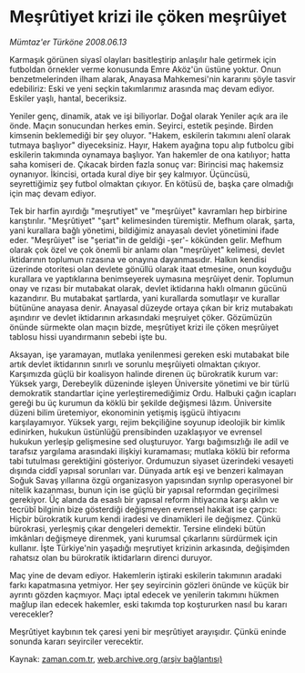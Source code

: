 # Meşrûtiyet krizi ile çöken meşrûiyet

*Mümtaz'er Türköne 2008.06.13*

<tr><td class="metin" colspan="2" style="padding-top: 20px; padding-left: 5px; padding-right: 10px;">Karmaşık görünen siyasî olayları basitleştirip anlaşılır hale getirmek için futboldan örnekler verme konusunda Emre Aköz'ün üstüne yoktur. Onun benzetmelerinden ilham alarak, Anayasa Mahkemesi'nin kararını şöyle tasvir edebiliriz: Eski ve yeni seçkin takımlarımız arasında maç devam ediyor. Eskiler yaşlı, hantal, beceriksiz.</td></tr><tr><td class="metin" colspan="2" style="padding-top: 20px; padding-left: 5px; padding-right: 10px;"><p> Yeniler genç, dinamik, atak ve işi biliyorlar. Doğal olarak Yeniler açık ara ile önde. Maçın sonucundan herkes emin. Seyirci, estetik peşinde. Birden kimsenin beklemediği bir şey oluyor. "Hakem, eskilerin takımını alenî olarak tutmaya başlıyor" diyeceksiniz. Hayır, Hakem ayağına topu alıp futbolcu gibi eskilerin takımında oynamaya başlıyor. Yan hakemler de ona katılıyor; hatta saha komiseri de. Çıkacak birden fazla sonuç var: Birincisi maç hakemsiz oynanıyor. İkincisi, ortada kural diye bir şey kalmıyor. Üçüncüsü, seyrettiğimiz şey futbol olmaktan çıkıyor. En kötüsü de, başka çare olmadığı için maç devam ediyor.
<p>Tek bir harfin ayırdığı "meşrutiyet" ve "meşrûiyet" kavramları hep birbirine karıştırılır. "Meşrûtiyet" "şart" kelimesinden türemiştir. Mefhum olarak, şarta, yani kurallara bağlı yönetimi, bildiğimiz anayasalı devlet yönetimini ifade eder. "Meşrûiyet" ise "şeriat"in de geldiği -şer'- kökünden gelir. Mefhum olarak çok özel ve çok önemli bir anlamı olan "meşrûiyet" kelimesi, devlet iktidarının toplumun rızasına ve onayına dayanmasıdır. Halkın kendisi üzerinde otoritesi olan devlete gönüllü olarak itaat etmesine, onun koyduğu kurallara ve yaptıklarına benimseyerek uymasına meşrûiyet denir. Toplumun onay ve rızası bir mutabakat olarak, devlet iktidarına haklı olmanın gücünü kazandırır. Bu mutabakat şartlarda, yani kurallarda somutlaşır ve kurallar bütününe anayasa denir. Anayasal düzeyde ortaya çıkan bir kriz mutabakatı aşındırır ve devlet iktidarının arkasındaki meşruiyet çöker. Gözümüzün önünde sürmekte olan maçın bizde, meşrûtiyet krizi ile çöken meşrûiyet tablosu hissi uyandırmanın sebebi işte bu.
<p>Aksayan, işe yaramayan, mutlaka yenilenmesi gereken eski mutabakat bile artık devlet iktidarının sınırlı ve sorunlu meşrûiyeti olmaktan çıkıyor. Karşımızda güçlü bir koalisyon halinde direnen üç bürokratik kurum var: Yüksek yargı, Derebeylik düzeninde işleyen Üniversite yönetimi ve bir türlü demokratik standartlar içine yerleştiremediğimiz Ordu. Halbuki çağın icapları gereği bu üç kurumun da köklü bir şekilde değişmesi lâzım. Üniversite düzeni bilim üretemiyor, ekonominin yetişmiş işgücü ihtiyacını karşılayamıyor. Yüksek yargı, rejim bekçiliğine soyunup ideolojik bir kimlik edinirken, hukukun üstünlüğü prensibinden uzaklaşıyor ve evrensel hukukun yerleşip gelişmesine sed oluşturuyor. Yargı bağımsızlığı ile adil ve tarafsız yargılama arasındaki ilişkiyi kuramaması; mutlaka köklü bir reforma tabi tutulması gerektiğini gösteriyor. Ordumuzun siyaset üzerindeki vesayeti dışında ciddî yapısal sorunları var. Dünyada artık eşi ve benzeri kalmayan Soğuk Savaş yıllarına özgü organizasyon yapısından sıyrılıp operasyonel bir nitelik kazanması, bunun için ise güçlü bir yapısal reformdan geçirilmesi gerekiyor. Üç alanda da esaslı bir yapısal reform ihtiyacına karşı aklın ve tecrübî bilginin bize gösterdiği değişmeyen evrensel hakikat ise çarpıcı: Hiçbir bürokratik kurum kendi iradesi ve dinamikleri ile değişmez. Çünkü bürokrasi, yerleşmiş çıkar dengeleri demektir. Tersine elindeki bütün imkânları değişmeye direnmek, yani kurumsal çıkarlarını sürdürmek için kullanır. İşte Türkiye'nin yaşadığı meşrutiyet krizinin arkasında, değişimden rahatsız olan bu bürokratik iktidarların direnci duruyor. 
<p>Maç yine de devam ediyor. Hakemlerin iştiraki eskilerin takımının aradaki farkı kapatmasına yetmiyor. Her şey seyircinin gözleri önünde ve küçük bir ayrıntı gözden kaçmıyor. Maçı iptal edecek ve yenilerin takımını hükmen mağlup ilan edecek hakemler, eski takımda top koştururken nasıl bu kararı verecekler?
<p>Meşrûtiyet kaybının tek çaresi yeni bir meşrûtiyet arayışıdır. Çünkü eninde sonunda kararı seyirciler verecektir.<br/></p></p></p></p></p></td></tr>

Kaynak: [zaman.com.tr](http://zaman.com.tr/yazar.do?yazino=701489), [web.archive.org (arşiv bağlantısı)](http://web.archive.org/web/20080716043344/http://www.zaman.com.tr:80/yazar.do?yazino=701489)
